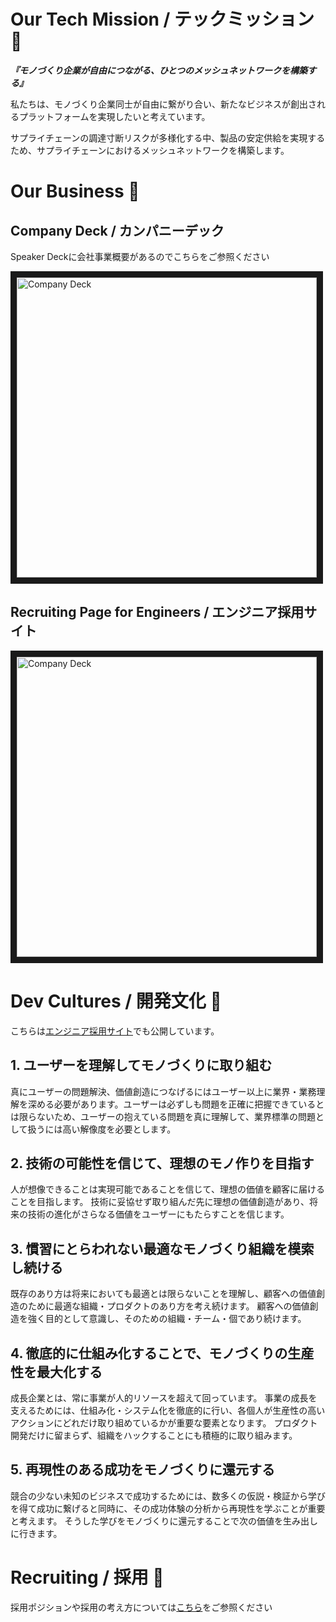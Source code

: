 # Our Tech Mission / テックミッション 🤗

***『モノづくり企業が自由につながる、ひとつのメッシュネットワークを構築する』***

私たちは、モノづくり企業同士が自由に繋がり合い、新たなビジネスが創出されるプラットフォームを実現したいと考えています。

サプライチェーンの調達寸断リスクが多様化する中、製品の安定供給を実現するため、サプライチェーンにおけるメッシュネットワークを構築します。



# Our Business 🧰 

## Company Deck / カンパニーデック

Speaker Deckに会社事業概要があるのでこちらをご参照ください

<a href="https://speakerdeck.com/resilire/product-and-technology" target="_blank">
 <img src="https://github.com/user-attachments/assets/199070c7-700f-46db-8076-d50ced4c8be7" alt="Company Deck" width="480" border="10" />
</a>

## Recruiting Page for Engineers / エンジニア採用サイト

<a href="https://recruit.resilire.jp/for-engineers" target="_blank">
 <img src="https://user-images.githubusercontent.com/38177202/225490312-27883fc5-86a3-4b6f-b970-b7779759c3d1.png" alt="Company Deck" width="480" border="10" />
</a>

# Dev Cultures / 開発文化 🌈

こちらは[エンジニア採用サイト](https://recruit.resilire.jp/for-engineers)でも公開しています。

## 1. ユーザーを理解してモノづくりに取り組む
真にユーザーの問題解決、価値創造につなげるにはユーザー以上に業界・業務理解を深める必要があります。ユーザーは必ずしも問題を正確に把握できているとは限らないため、ユーザーの抱えている問題を真に理解して、業界標準の問題として扱うには高い解像度を必要とします。

## 2. 技術の可能性を信じて、理想のモノ作りを目指す
人が想像できることは実現可能であることを信じて、理想の価値を顧客に届けることを目指します。
技術に妥協せず取り組んだ先に理想の価値創造があり、将来の技術の進化がさらなる価値をユーザーにもたらすことを信じます。

## 3. 慣習にとらわれない最適なモノづくり組織を模索し続ける
既存のあり方は将来においても最適とは限らないことを理解し、顧客への価値創造のために最適な組織・プロダクトのあり方を考え続けます。
顧客への価値創造を強く目的として意識し、そのための組織・チーム・個であり続けます。

## 4. 徹底的に仕組み化することで、モノづくりの生産性を最大化する
成長企業とは、常に事業が人的リソースを超えて回っています。
事業の成長を支えるためには、仕組み化・システム化を徹底的に行い、各個人が生産性の高いアクションにどれだけ取り組めているかが重要な要素となります。
プロダクト開発だけに留まらず、組織をハックすることにも積極的に取り組みます。

## 5. 再現性のある成功をモノづくりに還元する
競合の少ない未知のビジネスで成功するためには、数多くの仮説・検証から学びを得て成功に繋げると同時に、その成功体験の分析から再現性を学ぶことが重要と考えます。
そうした学びをモノづくりに還元することで次の価値を生み出しに行きます。


# Recruiting / 採用 🚀

採用ポジションや採用の考え方については[こちら](/job_postings/)をご参照ください

